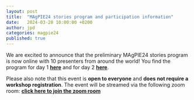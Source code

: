 ```yaml
---
layout: post
title:  "MAgPIE24 stories program and participation information"
date:   2024-03-28 10:00:00 +0200
author: jpd
categories: magpie24
published: true
---
```


We are excited to announce that the preliminary MAgPIE24 stories program is now online with 10 presenters from around the world! You find the program for day 1 [**here**](../../../../events/c1-stories1-magpie-stories) and for day 2 [**here**](../../../../events/c2-stories2-magpie-stories).

Please also note that this event is **open to everyone** and **does not require a workshop registration**. The event will be streamed via the following zoom room: [**click here to join the zoom room**](https://pik-potsdam.zoom-x.de/j/63414780182?pwd=OTFpbDJVdU02cUZocy90L3hlODRnQT09)